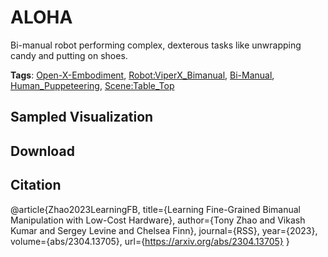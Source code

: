 # ALOHA

Bi-manual robot performing complex, dexterous tasks like unwrapping candy and putting on shoes.

**Tags**: [Open-X-Embodiment](oed-playground/tree/master/pages/tags/Open-X-Embodiment.md), [Robot:ViperX_Bimanual](oed-playground/tree/master/pages/tags/Robot:ViperX_Bimanual.md), [Bi-Manual](oed-playground/tree/master/pages/tags/Bi-Manual.md), [Human_Puppeteering](oed-playground/tree/master/pages/tags/Human_Puppeteering.md), [Scene:Table_Top](oed-playground/tree/master/pages/tags/Scene:Table_Top.md)

## Sampled Visualization



## Download



## Citation

@article{Zhao2023LearningFB,
  title={Learning Fine-Grained Bimanual Manipulation with Low-Cost Hardware},
  author={Tony Zhao and Vikash Kumar and Sergey Levine and Chelsea Finn},
  journal={RSS},
  year={2023},
  volume={abs/2304.13705},
  url={https://arxiv.org/abs/2304.13705}
}